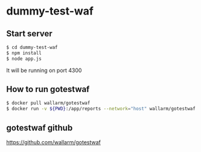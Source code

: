 # dummy-test-waf
## Start server

```sh
$ cd dummy-test-waf
$ npm install 
$ node app.js
```
It will be running on port 4300

## How to run gotestwaf
```sh
$ docker pull wallarm/gotestwaf
$ docker run -v ${PWD}:/app/reports --network="host" wallarm/gotestwaf --url=http://localhost:4300 --blockStatusCode=500 --verbose --skipWAFBlockCheck 
```

## gotestwaf github
https://github.com/wallarm/gotestwaf
